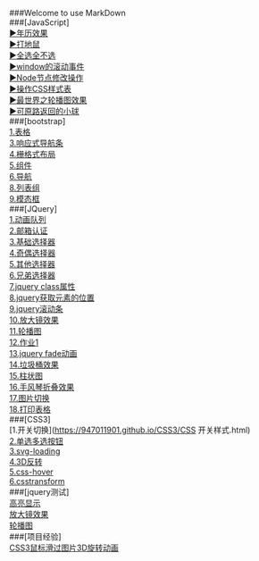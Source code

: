 ###Welcome to use MarkDown<br />
###[JavaScript]<br />
[▶年历效果](https://947011901.github.io/JavaScript/05-万年历效果.html)<br />
[▶打地鼠](https://947011901.github.io/JavaScript/打地鼠.html)<br />
[▶全选全不选](https://947011901.github.io/JavaScript/全选全不选.html)<br />
[▶window的滚动事件](https://947011901.github.io/JavaScript/11-window的滚动事件.html)<br />
[▶Node节点修改操作](https://947011901.github.io/JavaScript/07-Node节点--修改操作.html)<br />
[▶操作CSS样式表](https://947011901.github.io/JavaScript/02-操作CSS样式表.html)<br />
[▶最世界之轮播图效果](https://947011901.github.io/JavaScript/04-最世界之轮播图效果/zuiWorld.html)<br />
[▶可原路返回的小球](https://947011901.github.io/JavaScript/08-随手指移动的小球-可以原路返回.html)<br />
###[bootstrap]<br />
[1.表格](https://947011901.github.io/bootstrap/3.表格.html)<br />
[3.响应式导航条](https://947011901.github.io/bootstrap/3.响应式导航.html)<br />
[4.栅格式布局](https://947011901.github.io/bootstrap/1.栅格式布局.html)<br />
[5.组件](https://947011901.github.io/bootstrap/7.组件.html)<br />
[6.导航](https://947011901.github.io/bootstrap/8.导航.html)<br />
[8.列表组](https://947011901.github.io/bootstrap/7.列表组.html)<br />
[9.模态框](https://947011901.github.io/bootstrap/11.模态框.html)<br />
###[JQuery]<br />
[1.动画队列](https://947011901.github.io/JQuery/1.动画队列.html)<br />
[2.邮箱认证](https://947011901.github.io/JQuery/2.邮箱认证.html)<br />
[3.基础选择器](https://947011901.github.io/JQuery/3-基础选择器.html)<br />
[4.奇偶选择器](https://947011901.github.io/JQuery/4.奇数偶数选择器.html)<br />
[5.其他选择器](https://947011901.github.io/JQuery/4-其他选择器.html)<br />
[6.兄弟选择器](https://947011901.github.io/JQuery/6.jquery兄弟选择器.html)<br />
[7.jquery class属性](https://947011901.github.io/JQuery/5.class属性.html)<br />
[8.jquery获取元素的位置](https://947011901.github.io/JQuery/6-jquery获取元素的位置.html)<br />
[9.jquery滚动条](https://947011901.github.io/JQuery/7-jquery滚动条.html)<br />
[10.放大镜效果](https://947011901.github.io/JQuery/8.放大镜效果.html)<br />
[11.轮播图](https://947011901.github.io/JQuery/9.轮播图.html)<br />
[12.作业1](https://947011901.github.io/JQuery/作业demo.html)<br />
[13.jquery fade动画](https://947011901.github.io/JQuery/8.fade动画.html)<br />
[14.垃圾桶效果](https://947011901.github.io/JQuery/垃圾桶效果.html)<br />
[15.柱状图](https://947011901.github.io/JQuery/1.柱状图.html)<br />
[16.手风琴折叠效果](https://947011901.github.io/JQuery/4.手风琴折叠效果.html)<br />
[17.图片切换](https://947011901.github.io/JQuery/5.图片切换.html)<br />
[18.打印表格](https://947011901.github.io/JQuery/2.jquery打印表格.html)<br />
###[CSS3]<br />
[1.开关切换](https://947011901.github.io/CSS3/CSS 开关样式.html)<br />
[2.单选多选按钮](https://947011901.github.io/CSS3/CSS3-pretty-radio-checkbox.html)<br />
[3.svg-loading](https://947011901.github.io/CSS3/02.svg-loading.html)<br />
[4.3D反转](https://947011901.github.io/CSS3/01.chart.html)<br />
[5.css-hover](https://947011901.github.io/CSS3/css-hover.html)<br />
[6.csstransform](https://947011901.github.io/CSS3/csstransform.html)<br />
###[jquery测试]<br />
[高亮显示](https://947011901.github.io/JQuery/高亮显示.html)<br />
[放大镜效果](https://947011901.github.io/JQuery/放大镜效果.html)<br />
[轮播图](https://947011901.github.io/JQuery/轮播图.html)<br />
###[项目经验]<br />
[CSS3鼠标滑过图片3D旋转动画](https://947011901.github.io/DEMO/index.html)
